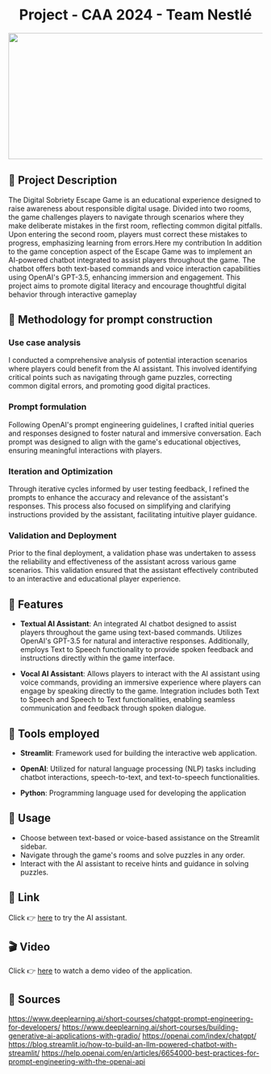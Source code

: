 <h1 align="center">Project - CAA 2024 - Team Nestlé</h1>
<p align="center">
<img src="https://i1.wp.com/bestservices.reviews/wp-content/uploads/2019/10/featured-image-chatbots.jpg?resize=1024%2C512&ssl=1" width="1000" height="250"/> <br>
 </p>


## 🚧   Project Description  

The Digital Sobriety Escape Game is an educational experience designed to raise awareness about responsible digital usage. Divided into two rooms, the game challenges players to navigate through scenarios where they make deliberate mistakes in the first room, reflecting common digital pitfalls. Upon entering the second room, players must correct these mistakes to progress, emphasizing learning from errors.Here my contribution In addition to the game conception aspect of the Escape Game was to implement an AI-powered chatbot integrated to assist players throughout the game. The chatbot offers both text-based commands and voice interaction capabilities using OpenAI's GPT-3.5, enhancing immersion and engagement. This project aims to promote digital literacy and encourage thoughtful digital behavior through interactive gameplay

## 🔨   Methodology for prompt construction

### Use case analysis
I conducted a comprehensive analysis of potential interaction scenarios where players could benefit from the AI assistant. This involved identifying critical points such as navigating through game puzzles, correcting common digital errors, and promoting good digital practices.

### Prompt formulation
Following OpenAI's prompt engineering guidelines, I crafted initial queries and responses designed to foster natural and immersive conversation. Each prompt was  designed to align  with the game's educational objectives, ensuring meaningful interactions with players.

### Iteration and Optimization
Through iterative cycles informed by user testing feedback, I refined the prompts to enhance the accuracy and relevance of the assistant's responses. This process also focused on simplifying and clarifying instructions provided by the assistant, facilitating intuitive player guidance.

### Validation and Deployment
Prior to the final deployment, a  validation phase was undertaken to assess the reliability and effectiveness of the assistant across various game scenarios. This validation ensured that the assistant effectively contributed to an interactive and educational player experience.


## 🔑   Features

- **Textual AI Assistant**: An integrated AI chatbot designed to assist players throughout the game using text-based commands. Utilizes OpenAI's GPT-3.5 for natural and interactive responses. Additionally, employs Text to Speech functionality to provide spoken feedback and instructions directly within the game interface.
  
- **Vocal AI Assistant**: Allows players to interact with the AI assistant using voice commands, providing an immersive experience where players can engage by speaking directly to the game. Integration includes both Text to Speech and Speech to Text functionalities, enabling seamless communication and feedback through spoken dialogue.


## 🔧   Tools employed

- **Streamlit**: Framework used for building the interactive web application.
  
- **OpenAI**: Utilized for natural language processing (NLP) tasks including chatbot interactions, speech-to-text, and text-to-speech functionalities.

- **Python**: Programming language used for developing the application

## 📄    Usage

- Choose between text-based or voice-based assistance on the Streamlit sidebar.
- Navigate through the game's rooms and solve puzzles in any order.
- Interact with the AI assistant to receive hints and guidance in solving puzzles.

## 🔗   Link
Click 👉 [here](https://demoeg-mwashqhxrq-uc.a.run.app/) to try the AI assistant.


## 🎬   Video  
Click 👉 [here](https://www.youtube.com/watch?v=PKiS-NSerwg) to watch a demo video of the application.

## 📙   Sources
https://www.deeplearning.ai/short-courses/chatgpt-prompt-engineering-for-developers/
https://www.deeplearning.ai/short-courses/building-generative-ai-applications-with-gradio/
https://openai.com/index/chatgpt/
https://blog.streamlit.io/how-to-build-an-llm-powered-chatbot-with-streamlit/
https://help.openai.com/en/articles/6654000-best-practices-for-prompt-engineering-with-the-openai-api


